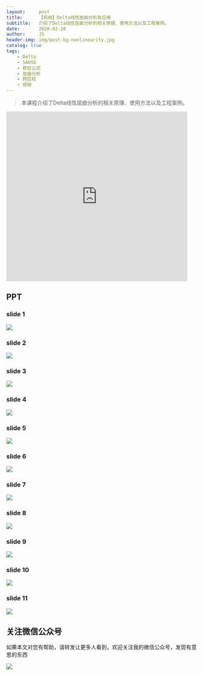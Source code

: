 ```yaml
---
layout:     post
title:      【视频】Delta线性屈曲分析及应用
subtitle:   介绍了Delta线性屈曲分析的相关原理、使用方法以及工程案例。
date:       2020-02-28
author:     JS
header-img: img/post-bg-nonlinearity.jpg
catalog: true
tags:
    - Delta
    - SAUSG
    - 欧拉公式
    - 屈曲分析
    - 跨层柱
    - 视频
---
```


> 本课程介绍了Delta线性屈曲分析的相关原理、使用方法以及工程案例。

<iframe width="95%" height="450" src="https://v.qq.com/txp/iframe/player.html?vid=f3069yarp95" frameborder="0" scrolling="no" allowfullscreen></iframe>

## PPT

### slide 1
![](https://pic.downk.cc/item/5e6dd98be83c3a1e3ad13326.jpg)

### slide 2
![](https://pic.downk.cc/item/5e6dd98be83c3a1e3ad1332a.jpg)

### slide 3
![](https://pic.downk.cc/item/5e6dd98be83c3a1e3ad1332c.jpg)

### slide 4
![](https://pic.downk.cc/item/5e6dd98be83c3a1e3ad13330.jpg)

### slide 5
![](https://pic.downk.cc/item/5e6dd98be83c3a1e3ad13332.jpg)

### slide 6
![](https://pic.downk.cc/item/5e6ddaa0e83c3a1e3ad1ce97.jpg)

### slide 7
![](https://pic.downk.cc/item/5e6ddaa0e83c3a1e3ad1ce8d.jpg)

### slide 8
![](https://pic.downk.cc/item/5e6ddaa0e83c3a1e3ad1ce90.jpg)

### slide 9
![](https://pic.downk.cc/item/5e6ddaa0e83c3a1e3ad1ce93.jpg)

### slide 10
![](https://pic.downk.cc/item/5e6ddaa0e83c3a1e3ad1ce95.jpg)

### slide 11
![](https://pic.downk.cc/item/5e6ddaafe83c3a1e3ad1d875.jpg)

## 关注微信公众号

如果本文对您有帮助，请转发让更多人看到，欢迎关注我的微信公众号，发现有意思的东西 

![](https://pic.downk.cc/item/5e50fa03bb8bdc23de243296.jpg)
 
